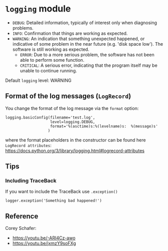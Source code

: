 # `logging` module

- `DEBUG`: Detailed information, typically of interest only when diagnosing problems.
- `INFO`: Confirmation that things are working as expected.
- `WARNING`: An indication that something unexpected happened, or indicative of some problem in the
  near future (e.g. 'disk space low'). The software is still working as expected.
  - `ERROR`: Due to a more serious problem, the software has not been able to perform some function.
  - `CRITICAL`: A serious error, indicating that the program itself may be unable to continue running.

Default `logging` level: WARNING


## Format of the log messages (`LogRecord`)

You change the format of the log message via the `format` option:

~~~
logging.basicConfig(filename='test.log',
                    level=logging.DEBUG,
                    format='%(asctime)s:%(levelname)s:  %(message)s'
                   )
~~~

where the format placeholders in the constructor can be found here `LogRecord attributes`:
https://docs.python.org/3/library/logging.html#logrecord-attributes


## Tips

### Including TraceBack

If you want to include the TraceBack use `.exception()`

~~~
logger.exception('Something bad happened!')
~~~

## Reference

Corey Schafer:
- https://youtu.be/-ARI4Cz-awo
- https://youtu.be/jxmzY9soFXg

